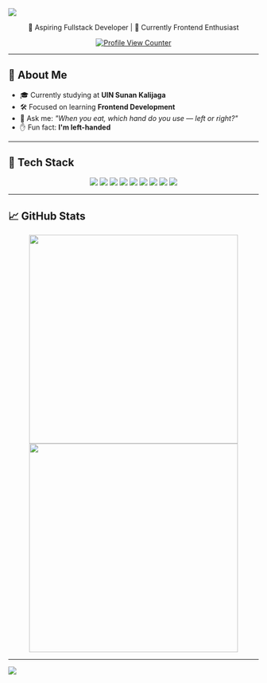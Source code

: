 <!-- Vintage Banner -->
<img src="https://capsule-render.vercel.app/api?type=waving&color=0:131842,25:E68369,50:ECCEAE,100:FBF6E2&height=200&section=header&text=Hi%20I'm%20Bayu!&fontSize=40&fontColor=FBF6E2&animation=fadeIn&font=Playball" />

<p align="center">🌟 Aspiring Fullstack Developer | 🎨 Currently Frontend Enthusiast</p>
<p align="center">
  <a href="https://visitcount.itsvg.in">
    <img src="https://camo.githubusercontent.com/4a2c35f42fbcf539614cd736336a4003e25de908ff6f16efd0b64b9343f70abe/68747470733a2f2f6b6f6d617265762e636f6d2f67687076632f3f757365726e616d653d61726261746861626475727261686d616e266c6162656c3d50726f66696c65253230766965777326636f6c6f723d306537356236267374796c653d666c6174" alt="Profile View Counter"/>
  </a>
</p>

---

## 💼 About Me

- 🎓 Currently studying at **UIN Sunan Kalijaga**
- 🛠️ Focused on learning **Frontend Development**
- 🧐 Ask me: _"When you eat, which hand do you use — left or right?"_
- ✋ Fun fact: **I'm left-handed**

---

## 🧰 Tech Stack

<div align="center">
<img src="https://img.shields.io/badge/HTML5-E34F26?style=flat&logo=html5&logoColor=white" />
<img src="https://img.shields.io/badge/Python-3776AB?style=flat&logo=python&logoColor=white" />
<img src="https://img.shields.io/badge/Bootstrap-7952B3?style=flat&logo=bootstrap&logoColor=white" />
<img src="https://img.shields.io/badge/CSS3-1572B6?style=flat&logo=css3&logoColor=white" />
<img src="https://img.shields.io/badge/PHP-777BB4?style=flat&logo=php&logoColor=white" />
<img src="https://img.shields.io/badge/C++-00599C?style=flat&logo=c%2B%2B&logoColor=white" />
<img src="https://img.shields.io/badge/TailwindCSS-06B6D4?style=flat&logo=tailwindcss&logoColor=white" />
<img src="https://img.shields.io/badge/Figma-F24E1E?style=flat&logo=figma&logoColor=white" />
<img src="https://img.shields.io/badge/Git-F05032?style=flat&logo=git&logoColor=white" />
</div>

---

## 📈 GitHub Stats

<p align="center">
  <img src="https://github-readme-stats.vercel.app/api?username=Wissasono11&hide_border=false&include_all_commits=true&count_private=true&title_color=E68369&text_color=ECCEAE&icon_color=ECCEAE&bg_color=131842" width="420px" />
  <img src="https://github-readme-stats.vercel.app/api/top-langs/?username=Wissasono11&layout=compact&hide_border=false&include_all_commits=true&count_private=true&title_color=E68369&text_color=ECCEAE&icon_color=ECCEAE&bg_color=131842" width="420px" />
</p>



---

<!-- Vintage Footer -->
<img src="https://capsule-render.vercel.app/api?type=waving&color=0:131842,25:E68369,50:ECCEAE,100:FBF6E2&height=120&section=footer"/>
